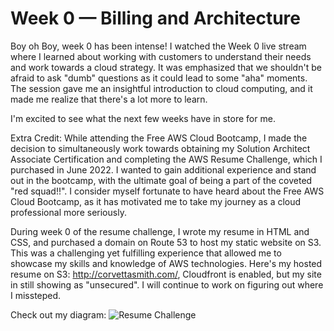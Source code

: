 # Week 0 — Billing and Architecture
Boy oh Boy, week 0 has been intense! I watched the Week 0 live stream where I learned about working with customers to understand their needs and work towards a cloud strategy. It was emphasized that we shouldn't be afraid to ask "dumb" questions as it could lead to some "aha" moments. The session gave me an insightful introduction to cloud computing, and it made me realize that there's a lot more to learn. 


I'm excited to see what the next few weeks have in store for me.








Extra Credit: 
While attending the Free AWS Cloud Bootcamp, I made the decision to simultaneously work towards obtaining my Solution Architect Associate Certification and completing the AWS Resume Challenge, which I purchased in June 2022. I wanted to gain additional experience and stand out in the bootcamp, with the ultimate goal of being a part of the coveted "red squad!!". I consider myself fortunate to have heard about the Free AWS Cloud Bootcamp, as it has motivated me to take my journey as a cloud professional more seriously.

During week 0 of the resume challenge, I wrote my resume in HTML and CSS, and purchased a domain on Route 53 to host my static website on S3. This was a challenging yet fulfilling experience that allowed me to showcase my skills and knowledge of AWS technologies. 
Here's my hosted resume on S3: http://corvettasmith.com/, Cloudfront is enabled, but my site in still showing as "unsecured". I will continue to work on figuring out where I missteped. 

Check out my diagram: ![Resume Challenge ](https://user-images.githubusercontent.com/22455730/218944647-eb3f1e2d-086b-4c49-aee2-22f2652e6b17.jpeg)
